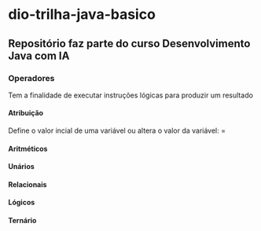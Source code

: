 # dio-trilha-java-basico
## Repositório faz parte do curso Desenvolvimento Java com IA
### Operadores
Tem a finalidade de executar instruções lógicas para produzir um resultado

#### Atribuição
Define o valor incial de uma variável ou altera o valor da variável: =
#### Aritméticos
#### Unários
#### Relacionais
#### Lógicos
#### Ternário